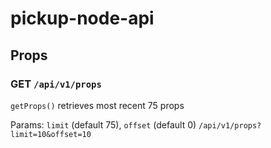 # pickup-node-api

## Props

### GET `/api/v1/props`

`getProps()` retrieves most recent 75 props

Params: `limit` (default 75), `offset` (default 0)
`/api/v1/props?limit=10&offset=10`

